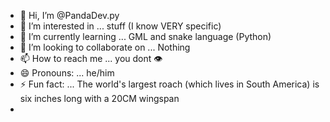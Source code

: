 - 👋 Hi, I’m @PandaDev.py
- 👀 I’m interested in ... stuff (I know VERY specific)
- 🌱 I’m currently learning ... GML and snake language (Python)
- 💞️ I’m looking to collaborate on ... Nothing
- 📫 How to reach me ... you dont :eye:
- 😄 Pronouns: ... he/him
- ⚡ Fun fact: ... The world's largest roach (which lives in South America) is six inches long with a 20CM wingspan
- 

<!---
FreezingPanda/FreezingPanda is a ✨ special ✨ repository because its `README.md` (this file) appears on your GitHub profile.
You can click the Preview link to take a look at your changes.
--->
